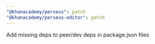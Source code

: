 ```yaml
---
"@khanacademy/perseus": patch
"@khanacademy/perseus-editor": patch
---
```


Add missing deps to peer/dev deps in package.json files
